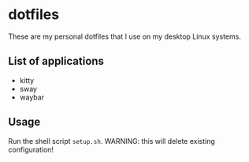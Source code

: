 # dotfiles

These are my personal dotfiles that I use on my desktop Linux systems.

## List of applications

- kitty
- sway
- waybar

## Usage

Run the shell script `setup.sh`. WARNING: this will delete existing configuration!
